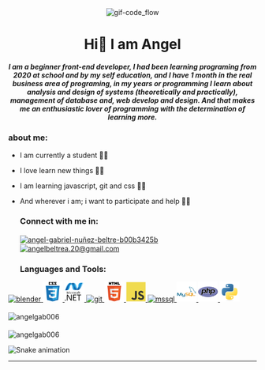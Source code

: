 <div id="header" align="center">
    <img src="https://media.giphy.com/media/V4NSR1NG2p0KeJJyr5/giphy-downsized.gif" alt="gif-code_flow" width="230px"/>
     <h1>Hi👋 I am Angel</h1>
    <h5>I am a beginner front-end developer, I had been learning programing from 2020 at school and by my self education, and I have 1 month in the real business area of programing, in my years or programming I learn about analysis and design of systems (theoretically and practically), management of database and, web develop and design. And that makes me an enthusiastic lover of programming with the determination of learning more.</h3>
</div>

  ### about me:
 
 - I am currently a student 👨‍🎓
 - I love learn new things 👨‍🔬
 - I am learning javascript, git and css 👨‍💻
 - And wherever i am; i want to participate and help 🙋‍♂️

   <h3 align="left">Connect with me in:</h3>
   <div align="left">
   <a href="https://linkedin.com/in/angel-gabriel-nuñez-beltre-b00b3425b" target="blank">
         <img align="center" src="https://raw.githubusercontent.com/rahuldkjain/github-profile-readme-generator/master/src/images/icons/Social/linked-in-alt.svg" alt="angel-gabriel-nuñez-beltre-b00b3425b" height="30" width="40" />
   </a>
   <a href="mailto:angelbeltrea.20@gmail.com?Subject=From%20github">
         <img align="center" src="https://github.com/gilbarbara/logos/blob/master/logos/google-gmail.svg" alt="angelbeltrea.20@gmail.com" height="30" width="40" />
   </a>
   </div>
   <h3 align="left">Languages and Tools:</h3>
<div align="left">
    <a href="https://www.blender.org/" target="_blank"> 
        <img src="https://download.blender.org/branding/community/blender_community_badge_white.svg" alt="blender" width="40" height="40"/>
    </a> 
    <a href="https://www.w3schools.com/css/" target="_blank"> 
        <img src="https://raw.githubusercontent.com/devicons/devicon/master/icons/css3/css3-original-wordmark.svg" alt="css3" width="40" height="40"/> 
    </a> 
    <a href="https://dotnet.microsoft.com/" target="_blank"> 
        <img src="https://raw.githubusercontent.com/devicons/devicon/master/icons/dot-net/dot-net-original-wordmark.svg" alt="dotnet" width="40" height="40"/> 
    </a> 
    <a href="https://git-scm.com/" target="_blank"> 
        <img src="https://www.vectorlogo.zone/logos/git-scm/git-scm-icon.svg" alt="git" width="40" height="40"/> 
    </a> 
    <a href="https://www.w3.org/html/" target="_blank"> 
        <img src="https://raw.githubusercontent.com/devicons/devicon/master/icons/html5/html5-original-wordmark.svg" alt="html5" width="40" height="40"/> 
    </a> 
    <a href="https://developer.mozilla.org/en-US/docs/Web/JavaScript" target="_blank"> 
        <img src="https://raw.githubusercontent.com/devicons/devicon/master/icons/javascript/javascript-original.svg" alt="javascript" width="40" height="40"/> 
    </a> 
    <a href="https://www.microsoft.com/en-us/sql-server" target="_blank"> 
        <img src="https://www.svgrepo.com/show/303229/microsoft-sql-server-logo.svg" alt="mssql" width="40" height="40"/> 
    </a> 
    <a href="https://www.mysql.com/" target="_blank"> 
        <img src="https://raw.githubusercontent.com/devicons/devicon/master/icons/mysql/mysql-original-wordmark.svg" alt="mysql" width="40" height="40"/> 
    </a> 
    <a href="https://www.php.net" target="_blank"> 
        <img src="https://raw.githubusercontent.com/devicons/devicon/master/icons/php/php-original.svg" alt="php" width="40" height="40"/> 
    </a> 
    <a href="https://www.python.org" target="_blank"> 
        <img src="https://raw.githubusercontent.com/devicons/devicon/master/icons/python/python-original.svg" alt="python" width="40" height="40"/> 
    </a>
</div>&nbsp;
<div>
    <img align="center" src="https://github-readme-stats.vercel.app/api?username=angelgab006&show_icons=true&locale=en" alt="angelgab006" />
</div>&nbsp;
<div>
    <img align="center" src="https://github-readme-streak-stats.herokuapp.com/?user=angelgab006&" alt="angelgab006" />
</div>

![Snake animation](https://github.com/AngelGab006/AngelGab006/blob/output/github-contribution-grid-snake.svg)

---
